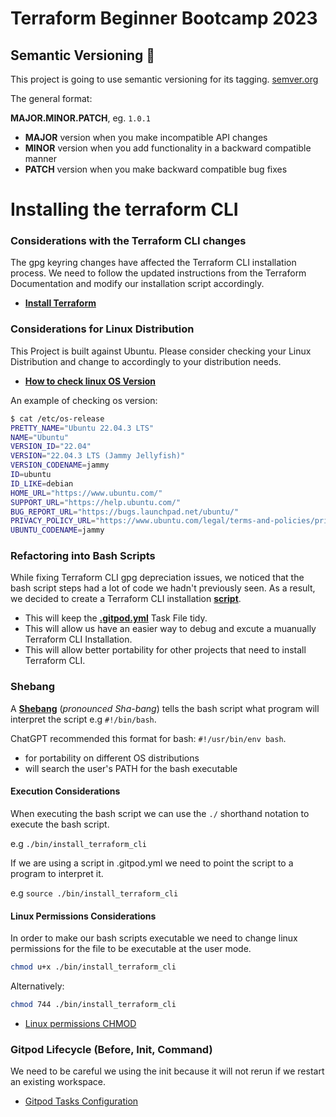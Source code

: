 # Terraform Beginner Bootcamp 2023

## Semantic Versioning  :mage:

This project is going to use semantic versioning for its tagging. [semver.org](https://semver.org/)

The general format:

 **MAJOR.MINOR.PATCH**, eg. `1.0.1`

- **MAJOR** version when you make incompatible API changes
- **MINOR** version when you add functionality in a backward compatible manner
- **PATCH** version when you make backward compatible bug fixes 

# Installing the terraform CLI


### Considerations with the Terraform CLI changes 
The gpg keyring changes have affected the Terraform CLI installation process. We need to follow the updated instructions from the Terraform Documentation and modify our installation script accordingly.
 - [**Install Terraform**](https://developer.hashicorp.com/terraform/tutorials/aws-get-started/install-cli)


### Considerations for Linux Distribution 

This Project is built against Ubuntu.
Please consider checking your Linux Distribution and change to accordingly to your distribution needs.

- [**How to check linux OS Version**](https://www.cyberciti.biz/faq/how-to-check-os-version-in-linux-command-line/)

An example of checking os version:
```sh
$ cat /etc/os-release 
PRETTY_NAME="Ubuntu 22.04.3 LTS"
NAME="Ubuntu"
VERSION_ID="22.04"
VERSION="22.04.3 LTS (Jammy Jellyfish)"
VERSION_CODENAME=jammy
ID=ubuntu
ID_LIKE=debian
HOME_URL="https://www.ubuntu.com/"
SUPPORT_URL="https://help.ubuntu.com/"
BUG_REPORT_URL="https://bugs.launchpad.net/ubuntu/"
PRIVACY_POLICY_URL="https://www.ubuntu.com/legal/terms-and-policies/privacy-policy"
UBUNTU_CODENAME=jammy
```




### Refactoring into Bash Scripts 

While fixing Terraform CLI gpg depreciation issues, we noticed that the bash script steps had a lot of code we hadn't previously seen. As a result, we decided to create a Terraform CLI installation [**script**](./bin/install_terraform_cli).

- This will keep the [**.gitpod.yml**](./.gitpod.yml) Task File tidy.
- This will allow us have an easier way to debug and excute a muanually Terraform CLI Installation.
- This will allow better portability for other projects that need to install Terraform CLI.



### Shebang 
A [**Shebang**](https://en.wikipedia.org/wiki/Shebang_(Unix)) (*pronounced Sha-bang*) tells the bash script 
what program will interpret the script e.g  `#!/bin/bash`.

ChatGPT recommended this format for bash: `#!/usr/bin/env bash`.

- for portability on different OS distributions
- will search the user's PATH for the bash executable



#### Execution Considerations
When executing the bash script we can use the `./` shorthand notation to execute the bash script.

e.g `./bin/install_terraform_cli`

If we are using a script in .gitpod.yml we need to point the script to a program to interpret it.

e.g `source ./bin/install_terraform_cli`

#### Linux Permissions Considerations

In order to make our bash scripts executable we need to change linux permissions for the file to be executable at the user mode.

```sh
chmod u+x ./bin/install_terraform_cli
```

Alternatively:
```sh
chmod 744 ./bin/install_terraform_cli
```

- [Linux permissions CHMOD](https://en.wikipedia.org/wiki/Chmod)



### Gitpod Lifecycle (Before, Init, Command)

We need to be careful we using the init because it will not rerun if we restart an existing workspace.

- [Gitpod Tasks Configuration](https://www.gitpod.io/docs/configure/workspaces/tasks)

